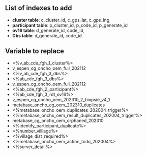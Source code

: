 ## List of indexes to add

- **cluster table**: c_cluster_id, c_gps_lat, c_gps_lng,
- **participant table**: p_cluster_id, p_code_id, p_generate_id
- **ov16 table**: d_generate_id, code_id,
- **Dbs table**: d_generate_id, code_id

## Variable to replace

- <%v_ab_cde_fgh_1_cluster%>
- v_espen_cg_oncho_oem_full_202112
- <%v_ab_cde_fgh_3_dbs%>
- <%ab_cde_fgh_3_dbs%>
- v_espen_cg_oncho_oem_full_202112
- <%ab_cde_fgh_2_participant%>
- <%ab_cde_fgh_3_rdt_ov16%>
- v_espen_cg_oncho_oem_202310_2_biopsie_v4_1
- metabase_oncho_cg_oem_202310_duplicates
- <%metabase_oncho_oem_duplicates_202004_trigger%>
- <%metabase_oncho_oem_result_duplicates_202004_trigger%>
- metabase_cg_oncho_oem_orphaned_202310
- <%identify_participant_duplicate%>
- <%number_villlage%>
- <%village_dist_required%>
- <%metabase_oncho_oem_action_todo_202004%>
- <%surver_detail%>
